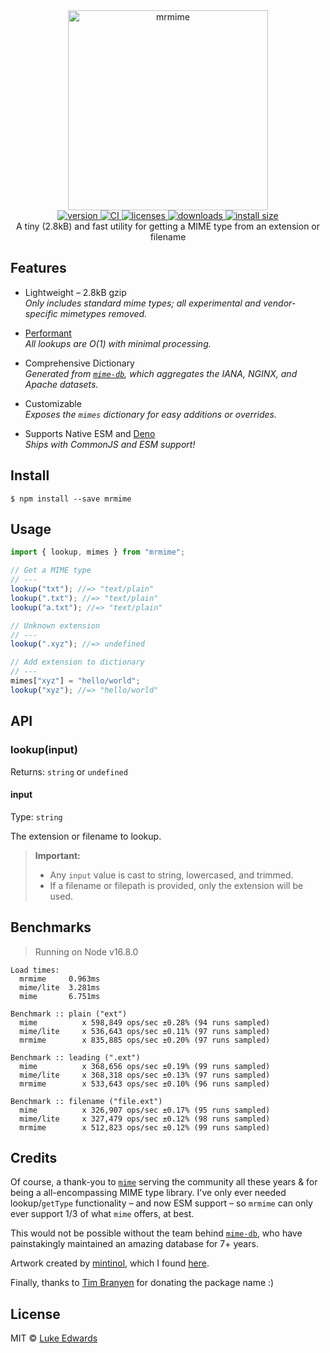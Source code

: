 <div align="center">
  <img src="logo.png" alt="mrmime" width="320" />
</div>

<div align="center">
  <a href="https://npmjs.org/package/mrmime">
    <img src="https://badgen.now.sh/npm/v/mrmime" alt="version" />
  </a>
  <a href="https://github.com/lukeed/mrmime/actions">
    <img src="https://github.com/lukeed/mrmime/workflows/CI/badge.svg" alt="CI" />
  </a>
  <a href="https://licenses.dev/npm/mrmime">
    <img src="https://licenses.dev/b/npm/mrmime" alt="licenses" />
  </a>
  <a href="https://npmjs.org/package/mrmime">
    <img src="https://badgen.now.sh/npm/dm/mrmime" alt="downloads" />
  </a>
  <a href="https://packagephobia.now.sh/result?p=mrmime">
    <img src="https://packagephobia.now.sh/badge?p=mrmime" alt="install size" />
  </a>
</div>

<div align="center">
  A tiny (2.8kB) and fast utility for getting a MIME type from an extension or filename
</div>

## Features

- Lightweight – 2.8kB gzip<br>
  _Only includes standard mime types; all experimental and vendor-specific mimetypes removed._

- [Performant](#benchmarks)<br>
  _All lookups are O(1) with minimal processing._

- Comprehensive Dictionary<br>
  _Generated from [`mime-db`](https://github.com/jshttp/mime-db), which aggregates the IANA, NGINX, and Apache datasets._

- Customizable<br>
  _Exposes the `mimes` dictionary for easy additions or overrides._

- Supports Native ESM and [Deno](https://deno.land/x/mrmime)<br>
  _Ships with CommonJS and ESM support!_

## Install

```
$ npm install --save mrmime
```

## Usage

```js
import { lookup, mimes } from "mrmime";

// Get a MIME type
// ---
lookup("txt"); //=> "text/plain"
lookup(".txt"); //=> "text/plain"
lookup("a.txt"); //=> "text/plain"

// Unknown extension
// ---
lookup(".xyz"); //=> undefined

// Add extension to dictionary
// ---
mimes["xyz"] = "hello/world";
lookup("xyz"); //=> "hello/world"
```

## API

### lookup(input)

Returns: `string` or `undefined`

#### input

Type: `string`

The extension or filename to lookup.

> **Important:**
>
> - Any `input` value is cast to string, lowercased, and trimmed.
> - If a filename or filepath is provided, only the extension will be used.

## Benchmarks

> Running on Node v16.8.0

```
Load times:
  mrmime     0.963ms
  mime/lite  3.281ms
  mime       6.751ms

Benchmark :: plain ("ext")
  mime          x 598,849 ops/sec ±0.28% (94 runs sampled)
  mime/lite     x 536,643 ops/sec ±0.11% (97 runs sampled)
  mrmime        x 835,885 ops/sec ±0.20% (97 runs sampled)

Benchmark :: leading (".ext")
  mime          x 368,656 ops/sec ±0.19% (99 runs sampled)
  mime/lite     x 368,318 ops/sec ±0.13% (97 runs sampled)
  mrmime        x 533,643 ops/sec ±0.10% (96 runs sampled)

Benchmark :: filename ("file.ext")
  mime          x 326,907 ops/sec ±0.17% (95 runs sampled)
  mime/lite     x 327,479 ops/sec ±0.12% (98 runs sampled)
  mrmime        x 512,823 ops/sec ±0.12% (99 runs sampled)
```

## Credits

Of course, a thank-you to [`mime`](https://github.com/broofa/mime) serving the community all these years & for being a all-encompassing MIME type library. I've only ever needed lookup/`getType` functionality – and now ESM support – so `mrmime` can only ever support 1/3 of what `mime` offers, at best.

This would not be possible without the team behind [`mime-db`](https://github.com/jshttp/mime-db), who have painstakingly maintained an amazing database for 7+ years.

Artwork created by [mintinol](https://www.deviantart.com/mintinol), which I found [here](https://www.deviantart.com/mintinol/art/Mr-Mime-373927920).

Finally, thanks to [Tim Branyen](https://github.com/tbranyen) for donating the package name :)

## License

MIT © [Luke Edwards](https://lukeed.com)
